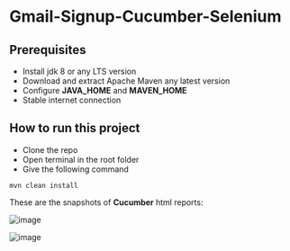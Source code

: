 # Gmail-Signup-Cucumber-Selenium

## Prerequisites
* Install jdk 8 or any LTS version
* Download and extract Apache Maven any latest version
* Configure **JAVA_HOME** and **MAVEN_HOME**
* Stable internet connection

## How to run this project
* Clone the repo
* Open terminal in the root folder
* Give the following command
```
mvn clean install
```

These are the snapshots of **Cucumber** html reports:

![image](https://user-images.githubusercontent.com/36601919/155807956-1bd29613-f223-4fd9-9bed-6371a8016517.png)

![image](https://user-images.githubusercontent.com/36601919/155808047-77ddc2a5-2a18-453e-a2a5-a41ae5baccee.png)
